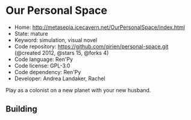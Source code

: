 # Our Personal Space

- Home: http://metasepia.icecavern.net/OurPersonalSpace/index.html
- State: mature
- Keyword: simulation, visual novel
- Code repository: https://github.com/qirien/personal-space.git (@created 2012, @stars 15, @forks 4)
- Code language: Ren'Py
- Code license: GPL-3.0
- Code dependency: Ren'Py
- Developer: Andrea Landaker, Rachel

Play as a colonist on a new planet with your new husband.

## Building


